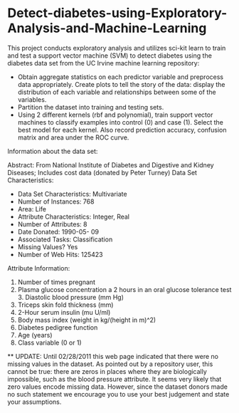 # Detect-diabetes-using-Exploratory-Analysis-and-Machine-Learning
This project conducts exploratory analysis and utilizes sci-kit learn to train and test a support vector machine (SVM) to detect diabetes using the diabetes data set from the UC Irvine machine learning repository:
* Obtain aggregate statistics on each predictor variable and preprocess data appropriately. Create plots to tell the story of the data: display the distribution of each variable and relationships between some of the variables.
* Partition the dataset into training and testing sets.
* Using 2 different kernels (rbf and polynomial), train support vector machines to classify examples into control (0) and case (1). Select the best model for each kernel. Also record prediction accuracy, confusion matrix and area under the ROC curve.



Information about the data set:

Abstract: From National Institute of Diabetes and Digestive and Kidney Diseases; Includes cost data (donated by Peter Turney)
Data Set Characteristics:
 
 * Data Set Characteristics: Multivariate
 * Number of Instances: 768
 * Area: Life
 * Attribute Characteristics: Integer, Real
 * Number of Attributes: 8
 * Date Donated: 1990-05- 09
 * Associated Tasks: Classification
 * Missing Values? Yes
 * Number of Web Hits: 125423
 
     
 Attribute Information:
1. Number of times pregnant
2. Plasma glucose concentration a 2 hours in an oral glucose tolerance test 3. Diastolic blood pressure (mm Hg)
4. Triceps skin fold thickness (mm)
5. 2-Hour serum insulin (mu U/ml)
6. Body mass index (weight in kg/(height in m)^2)
7. Diabetes pedigree function
8. Age (years)
9. Class variable (0 or 1)

** UPDATE: Until 02/28/2011 this web page indicated that there were no missing values in the dataset. As pointed out by a repository user, this cannot be true: there are zeros in places where they are biologically impossible, such as the blood pressure attribute. It seems very likely that zero values encode missing data. However, since the dataset donors made no such statement we encourage you to use your best judgement and state your assumptions.
